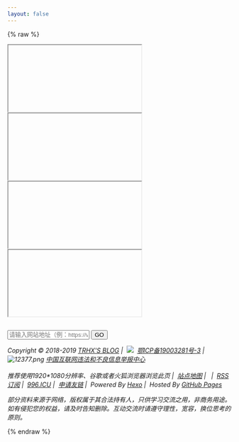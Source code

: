 ```yaml
---
layout: false
---
```




{% raw %}

<link rel="stylesheet" class="aplayer-secondary-style-marker" href="\assets\css\APlayer.min.css"><script src="\assets\js\APlayer.min.js" class="aplayer-secondary-script-marker"></script>

<!DOCTYPE HTML>
<html>
    <head>
        <meta name="generator" content="Hexo 3.8.0">
        <meta charset="utf-8">
        <meta content="width=device-width" name="viewport">
        <title>网站缩略图生成 | TRHX'S BLOG</title>
        <link rel="shortcut icon" href="https://cdn.jsdelivr.net/gh/TRHX/CDN-for-itrhx.com@2.0.4/images/favicon.ico" type="image/x-icon">
        <meta name="keywords" content="网站缩略图，在线生成缩略图，多设备网站缩略图，生成缩略图">
        <meta name="description" content="网站缩略图在线生成工具站（ShrinkTheWeb，简称STW）是一个强大实用的免费网站缩略图在线生成服务站，它能够在短短的几秒钟内，透过您所输入的网址请求，产生该网站或网页的缩图。">
        <meta content="在线生成网站多设备缩略图" name="description">
        <link href="https://cdn.jsdelivr.net/gh/TRHX/CDN-for-itrhx.com@2.0.4/box/thumbnail/css/style.css" rel="stylesheet">
        <script type="text/javascript" src="https://cdn.jsdelivr.net/gh/TRHX/CDN-for-itrhx.com@2.0.4/box/thumbnail/js/getform.js"></script>
    </head>
<body class="ami" ondragstart="window.event.returnValue=false" oncontextmenu="window.event.returnValue=false" onselectstart="event.returnValue=false">
	<script>
		document.onkeydown = function () {
			if (window.event && window.event.keyCode == 123) {
				event.keyCode = 0;
				event.returnValue = false;
				return false;
			}
		};
	</script>
    <div class="wrapper">
        <section class="display">
            <div class="mobile ui-draggable"><div class="trim"><iframe src="" id="mobile"></iframe></div></div>
            <div class="tablet ui-draggable"><div class="trim"><iframe src="" id="tablet"></iframe></div></div>
            <div class="laptop ui-draggable"><div class="trim"><iframe src="" id="laptop"></iframe></div></div>
            <div class="desktop ui-draggable"><div class="trim"><iframe src="" id="desktop"></iframe></div></div>
        </section>
    </div>
    <section class="url"><div class="ad"></div><h1></h1>
        <form id="rwdform">
            <input type="text" placeholder="请输入网站地址（例：https://www.itrhx.com）" class="button1" id="txtSRC">
            <input type="button" class="button" value="GO" name="submit" onclick="SetSrc()">
        </form>
    </section>
    <footer id="footer" role="contentinfo" style="top:100px;">
        <address><div class="copyright">
            Copyright&nbsp;©&nbsp;2018-2019&nbsp;<a href="https://www.itrhx.com/" target="_blank">TRHX'S BLOG</a>&nbsp;|&nbsp;
            <img src="https://cdn.jsdelivr.net/gh/TRHX/CDN-for-itrhx.com@2.0.4/images/icp.png" class="footer-icon">&nbsp;
            <a href="http://www.beian.miit.gov.cn/" target="_blank"> 鄂ICP备19003281号-3</a>&nbsp;|&nbsp;
            <img src="https://cdn.jsdelivr.net/gh/TRHX/CDN-for-itrhx.com@2.0.4/images/12377.png" alt=" 12377.png">
            <a href="http://www.12377.cn/" target="_blank">中国互联网违法和不良信息举报中心</a><br><br>
            推荐使用1920*1080分辨率、谷歌或者火狐浏览器浏览此页&nbsp;|&nbsp;
            <a href="https://itrhx.com/sitemap.xml" target="_blank">站点地图</a>&nbsp;|&nbsp;
            <script type="text/javascript" src="https://s23.cnzz.com/z_stat.php?id=1275909280&web_id=1275909280"></script>&nbsp;|&nbsp;
            <a href="https://www.itrhx.com/atom.xml" target="_blank">RSS订阅</a>&nbsp;|&nbsp;
            <a href="https://996.icu/" target="_blank">996.ICU</a>&nbsp;|&nbsp;
            <a href="https://www.itrhx.com/friends/" target="_blank">申请友链</a>&nbsp;|&nbsp;
            Powered By <a href="https://hexo.io/" target="_blank">Hexo</a>&nbsp;|&nbsp;
            Hosted By <a href="https://github.com/" target="_blank">GitHub Pages</a><br>
            <p>部分资料来源于网络，版权属于其合法持有人，只供学习交流之用，非商务用途。如有侵犯您的权益，请及时告知删除。互动交流时请遵守理性，宽容，换位思考的原则。</p>
            </div>
        </address>
    </footer>
</body>
</html>

{% endraw %}